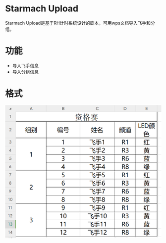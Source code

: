 # Starmach Upload

Starmach Upload是基于RH计时系统设计的脚本，可用wps文档导入飞手和分组。

# 功能

* 导入飞手信息
* 导入分组信息

# 格式
![格式](./forms.png)
